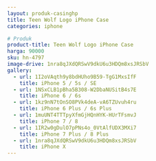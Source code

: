 ```yaml
---
layout: produk-casinghp
title: Teen Wolf Logo iPhone Case
categories: iphone

# Produk
product-title: Teen Wolf Logo iPhone Case
harga: 90000
sku: hn-4797
image-drive: 1nra8qJXdQRSwV9dkU6u3HDQm8xsJRSbV
gallery:
  - url: 1I2oVAqth9y8bdHUho9B59-TgG1MxsIfF
    title: iPhone 5 / 5s / SE
  - url: 1NSxCLB1pBha5B308-W2DbaNUSitB4s7E
    title: iPhone 6 / 6s
  - url: 1kz9nN7tOnSO8PVk4deA-vA6TZUvuh4ru
    title: iPhone 6 Plus / 6s Plus
  - url: 1muUNT4TTTpyXfmGjHQnHYK-HUrTFsmvJ
    title: iPhone 7 / 8
  - url: 1IR2w0gDulO7pPNs4o_0VtAlfUDX3MXi7
    title: iPhone 7 Plus / 8 Plus
  - url: 1nra8qJXdQRSwV9dkU6u3HDQm8xsJRSbV
    title: iPhone X
---
```

